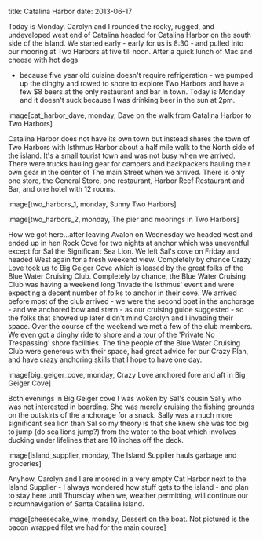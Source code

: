 title: Catalina Harbor
date: 2013-06-17

Today is Monday.  Carolyn and I rounded the rocky, rugged, and undeveloped west
end of Catalina headed for Catalina Harbor on the south side of the island. We
started early - early for us is 8:30 - and pulled into our mooring at Two
Harbors at five till noon.  After a quick lunch of Mac and cheese with hot dogs
- because five year old cuisine doesn't require refrigeration - we pumped up the
dinghy and rowed to shore to explore Two Harbors and have a few $8 beers at the
only restaurant and bar in town. Today is Monday and it doesn't suck because I
was drinking beer in the sun at 2pm.

image[cat_harbor_dave, monday, Dave on the walk from Catalina Harbor to Two Harbors]

Catalina Harbor does not have its own town but instead shares the town of Two
Harbors with Isthmus Harbor about a half mile walk to the North side of the
island.  It's a small tourist town and was not busy when we arrived. There
were trucks hauling gear for campers and backpackers hauling their own gear in
the center of The main Street when we arrived.  There is only one store, the
General Store, one restaurant, Harbor Reef Restaurant and Bar, and one hotel
with 12 rooms.  

image[two_harbors_1, monday, Sunny Two Harbors]

image[two_harbors_2, monday, The pier and moorings in Two Harbors]

How we got here...after leaving Avalon on Wednesday we headed west and ended up
in hen Rock Cove for two nights at anchor which was uneventful except for Sal
the Significant Sea Lion.  We left Sal's cove on Friday and headed West again
for a fresh weekend view. Completely by chance Crazy Love took us to Big Geiger
Cove which is leased by the great folks of the Blue Water Cruising Club.
Completely by chance, the Blue Water Cruising Club was having a weekend
long 'Invade the Isthmus' event and were expecting a decent number of folks
to anchor in their cove.  We arrived before most of the club arrived - we
were the second  boat in the anchorage - and we anchored bow and stern - as
our  cruising guide suggested - so the folks that showed up later didn't
mind Carolyn and I invading their space.  Over the course of the weekend we
met a few of the club members. We even got a dinghy ride to shore and a
tour of the 'Private No Trespassing' shore facilities. The  fine people of
the Blue Water Cruising Club were generous with their space, had great
advice for our Crazy Plan, and have crazy anchoring skills that I hope to
have one day.

image[big_geiger_cove, monday, Crazy Love anchored fore and aft in Big Geiger Cove]

Both evenings in Big Geiger cove I was woken by Sal's cousin Sally who was not
interested in boarding.  She was merely cruising the fishing grounds on the
outskirts of the anchorage for a snack.  Sally was a much more significant sea
lion than Sal so my theory is that she knew she was too big to jump (do sea
lions jump?) from the water to the boat which involves ducking under lifelines
that are 10 inches off the deck.

image[island_supplier, monday, The Island Supplier hauls garbage and groceries]

Anyhow, Carolyn and I are moored in a very empty Cat Harbor next to the Island
Supplier - I always wondered how stuff gets to the island - and plan to stay
here until Thursday when we, weather permitting, will continue our
circumnavigation of Santa Catalina Island.

image[cheesecake_wine, monday, Dessert on the boat. Not pictured is the bacon wrapped filet we had for the main course]
